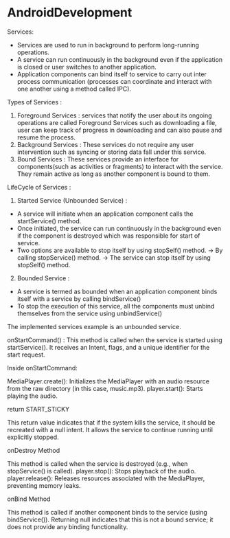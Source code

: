 # AndroidDevelopment
Services:

- Services are used to run in background to perform long-running operations.
- A service can run continuously in the background even if the application is closed or user switches to another application.
- Application components can bind itself to service to carry out inter process communication (processes can coordinate and interact with one another using a method called IPC).

Types of Services :

1. Foreground Services :
    services that notify the user about its ongoing operations are called Foreground Services such as downloading a file, user can keep track of progress in downloading and can also pause and resume the process.
2. Background Services :
    These services do not require any user intervention such as syncing or storing data fall under this service.
3. Bound Services :
    These services provide an interface for components(such as activities or fragments) to interact with the service. They remain active as long as another component is bound to them.

LifeCycle of Services :

1. Started Service (Unbounded Service) :
- A service will initiate when an application component calls the startService() method.
- Once initiated, the service can run continuously in the background even if the component is destroyed which was responsible for start of service.
- Two options are available to stop itself by using stopSelf() method.
    -> By calling stopService() method.
    -> The service can stop itself by using stopSelf() method.

2. Bounded Service :
- A service is termed as bounded when an application component binds itself with a service by calling bindService()
- To stop the execution of this service, all the components must unbind themselves from the service using unbindService()


The implemented services example is an unbounded service.

onStartCommand() : This method is called when the service is started using startService(). It receives an Intent, flags, and a unique identifier for the start request.

Inside onStartCommand:

MediaPlayer.create(): Initializes the MediaPlayer with an audio resource from the raw directory (in this case, music.mp3).
player.start(): Starts playing the audio.

return START_STICKY

This return value indicates that if the system kills the service, it should be recreated with a null intent. It allows the service to continue running until explicitly stopped.

onDestroy Method

This method is called when the service is destroyed (e.g., when stopService() is called).
player.stop(): Stops playback of the audio.
player.release(): Releases resources associated with the MediaPlayer, preventing memory leaks.

onBind Method

This method is called if another component binds to the service (using bindService()).
Returning null indicates that this is not a bound service; it does not provide any binding functionality.

